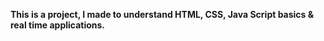 **This is a project, I made to understand HTML, CSS, Java Script basics & real time applications.**
